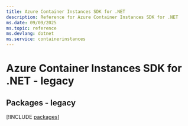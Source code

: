```yaml
---
title: Azure Container Instances SDK for .NET
description: Reference for Azure Container Instances SDK for .NET
ms.date: 09/09/2025
ms.topic: reference
ms.devlang: dotnet
ms.service: containerinstances
---
```

# Azure Container Instances SDK for .NET - legacy
## Packages - legacy
[!INCLUDE [packages](container-instances-index.md)]